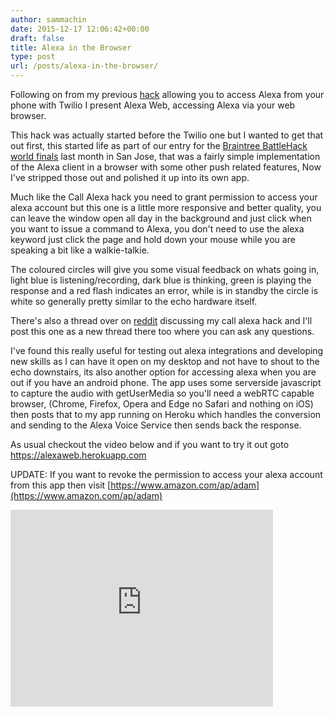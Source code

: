```yaml
---
author: sammachin
date: 2015-12-17 12:06:42+00:00
draft: false
title: Alexa in the Browser
type: post
url: /posts/alexa-in-the-browser/
---
```


Following on from my previous [hack](http://sammachin.com/hacks-and-projects/call-alexa/) allowing you to access Alexa from your phone with Twilio I present Alexa Web, accessing Alexa via your web browser.

This hack was actually started before the Twilio one but I wanted to get that out first, this started life as part of our entry for the [Braintree BattleHack world finals](https://2015.battlehack.org/finals) last month in San Jose, that was a fairly simple implementation of the Alexa client in a browser with some other push related features, Now I've stripped those out and polished it up into its own app.

Much like the Call Alexa hack you need to grant permission to access your alexa account but this one is a little more responsive and better quality, you can leave the window open all day in the background and just click when you want to issue a command to Alexa, you don't need to use the alexa keyword just click the page and hold down your mouse while you are speaking a bit like a walkie-talkie.

The coloured circles will give you some visual feedback on whats going in, light blue is listening/recording, dark blue is thinking, green is playing the response and a red flash indicates an error, while is in standby the circle is white so generally pretty similar to the echo hardware itself.

There's also a thread over on [reddit](https://www.reddit.com/r/amazonecho/comments/3x498e/talk_to_alexa_over_your_phone/) discussing my call alexa hack and I'll post this one as a new thread there too where you can ask any questions.

I've found this really useful for testing out alexa integrations and developing new skills as I can have it open on my desktop and not have to shout to the echo downstairs, its also another option for accessing alexa when you are out if you have an android phone.
The app uses some serverside javascript to capture the audio with getUserMedia so you'll need a webRTC capable browser, (Chrome, Firefox, Opera and Edge no Safari and nothing on iOS) then posts that to my app running on Heroku which handles the conversion and sending to the Alexa Voice Service then sends back the response.

As usual checkout the video below and if you want to try it out goto [https://alexaweb.herokuapp.com ](https://alexaweb.herokuapp.com)

UPDATE: If you want to revoke the permission to access your alexa account from this app then visit [https://www.amazon.com/ap/adam](https://www.amazon.com/ap/adam)
<iframe width="420" allowfullscreen="None" src="https://www.youtube.com/embed/zSUXjpljM84" frameborder="0" height="315"></iframe>
